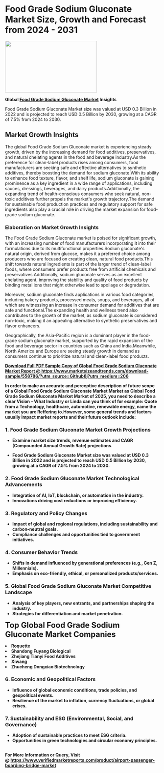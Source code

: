<H1>Food Grade Sodium Gluconate Market Size, Growth and Forecast from 2024 - 2031</H1><img class="aligncenter size-medium wp-image-584254" src="https://thirdeyenews.in/wp-content/uploads/2024/09/Global-Market-Research-300x168.jpeg" alt="" width="300" height="168" /><p><strong>Global&nbsp;<a href="https://www.marketsizeandtrends.com/download-sample/558786/?utm_source=Github8j?utm_medium=206">Food Grade Sodium Gluconate Market</a> Insights</strong></p><p>Food Grade Sodium Gluconate Market size was valued at USD 0.3 Billion in 2022 and is projected to reach USD 0.5 Billion by 2030, growing at a CAGR of 7.5% from 2024 to 2030.</p><p><h2>Market Growth Insights</h2> <p>The global Food Grade Sodium Gluconate market is experiencing steady growth, driven by the increasing demand for food additives, preservatives, and natural chelating agents in the food and beverage industry.As the preference for clean-label products rises among consumers, food manufacturers are seeking safe and effective alternatives to synthetic additives, thereby boosting the demand for sodium gluconate.With its ability to enhance food texture, flavor, and shelf life, sodium gluconate is gaining prominence as a key ingredient in a wide range of applications, including sauces, dressings, beverages, and dairy products.Additionally, the expanding trend of health-conscious consumers who seek natural, non-toxic additives further propels the market's growth trajectory.The demand for sustainable food production practices and regulatory support for safe ingredients also play a crucial role in driving the market expansion for food-grade sodium gluconate.</p> <p><strong><a href="DownloadSampleLink"></a></strong></p> <h3>Elaboration on Market Growth Insights</h3> <p>The Food Grade Sodium Gluconate market is poised for significant growth, with an increasing number of food manufacturers incorporating it into their formulations due to its multifunctional properties.Sodium gluconate's natural origin, derived from glucose, makes it a preferred choice among producers who are focused on creating clean, natural food products.This shift towards natural ingredients is part of the larger trend of clean-label foods, where consumers prefer products free from artificial chemicals and preservatives.Additionally, sodium gluconate serves as an excellent chelating agent, improving the stability and quality of food products by binding metal ions that might otherwise lead to spoilage or degradation.</p> <p>Moreover, sodium gluconate finds applications in various food categories, including bakery products, processed meats, soups, and beverages, all of which are witnessing an increase in consumer demand for additives that are safe and functional.The expanding health and wellness trend also contributes to the growth of the market, as sodium gluconate is considered non-toxic, making it an appealing alternative to synthetic preservatives and flavor enhancers.</p> <p>Geographically, the Asia-Pacific region is a dominant player in the food-grade sodium gluconate market, supported by the rapid expansion of the food and beverage sector in countries such as China and India.Meanwhile, North America and Europe are seeing steady growth in demand as consumers continue to prioritize natural and clean-label food products.</p> <p><strong><a href="GetMoreLink"></p><p><span class=""><strong>Download Full PDF Sample Copy of Global Food Grade Sodium Gluconate Market Report</strong> @ <a href="https://www.marketsizeandtrends.com/download-sample/558786/?utm_source=Github8j?utm_medium=206" target="_blank">https://www.marketsizeandtrends.com/download-sample/558786/?utm_source=Github8j?utm_medium=206</a></span></p><p>In order to make an accurate and perceptive description of future scope of a Global&nbsp;Food Grade Sodium Gluconate Market Market as Global&nbsp;Food Grade Sodium Gluconate Market Market of 2025, you need to describe a clear Vision &ndash; What Industry or Linda can you think of for example: Quote from a Technology, healthcare, automotive, renewable energy, name the market you are Reffering to.However, some general trends and factors usually impact market reports and their future outlook include:</p><h3>1.&nbsp;<strong>Food Grade Sodium Gluconate Market Growth Projections</strong></h3><ul><li>Examine market size trends, revenue estimates and CAGR (Compounded Annual Growth Rate) projections.</li><li><p>Food Grade Sodium Gluconate Market size was valued at USD 0.3 Billion in 2022 and is projected to reach USD 0.5 Billion by 2030, growing at a CAGR of 7.5% from 2024 to 2030.</p></li></ul><h3>2.&nbsp;<strong>Food Grade Sodium Gluconate Market Technological Advancements</strong></h3><ul><li>Integration of AI, IoT, blockchain, or automation in the industry.</li><li>Innovations driving cost reductions or improving efficiency.</li></ul><h3>3.&nbsp;<strong>Regulatory and Policy Changes</strong></h3><ul><li>Impact of global and regional regulations, including sustainability and carbon-neutral goals.</li><li>Compliance challenges and opportunities tied to government initiatives.</li></ul><h3>4.&nbsp;<strong>Consumer Behavior Trends</strong></h3><ul><li>Shifts in demand influenced by generational preferences (e.g., Gen Z, Millennials).</li><li>Emphasis on eco-friendly, ethical, or personalized products/services.</li></ul><h3>5.&nbsp;<strong>Global Food Grade Sodium Gluconate Market Competitive Landscape</strong></h3><ul><li>Analysis of key players, new entrants, and partnerships shaping the industry.</li><li>Strategies for differentiation and market penetration.</li></ul><p data-pm-slice="1 1 []"><span style="color: inherit; font-family: inherit; font-size: 25px;">Top Global Food Grade Sodium Gluconate Market Companies</span></p><div class="" data-test-id=""><p><li>Roquette</li><li> Shandong Fuyang Biological</li><li> Zhejiang Tianyi Food Additives</li><li> Xiwang</li><li> Zhucheng Dongxiao Biotechnology</li></p></div><h3>6.&nbsp;<strong>Economic and Geopolitical Factors</strong></h3><ul><li>Influence of global economic conditions, trade policies, and geopolitical events.</li><li>Resilience of the market to inflation, currency fluctuations, or global crises.</li></ul><h3>7.&nbsp;<strong>Sustainability and ESG (Environmental, Social, and Governance)</strong></h3><ul><li>Adoption of sustainable practices to meet ESG criteria.</li><li>Opportunities in green technologies and circular economy principles.</li></ul><h2><strong style="font-size: 14px;">For More Information or Query, Visit @&nbsp;</strong><a style="background-color: #ffffff; font-size: 14px;" href="https://www.marketsizeandtrends.com/report/food-grade-sodium-gluconate-market/" target="_blank">https://www.verifiedmarketreports.com/product/airport-passenger-boarding-bridge-market</a></h2>